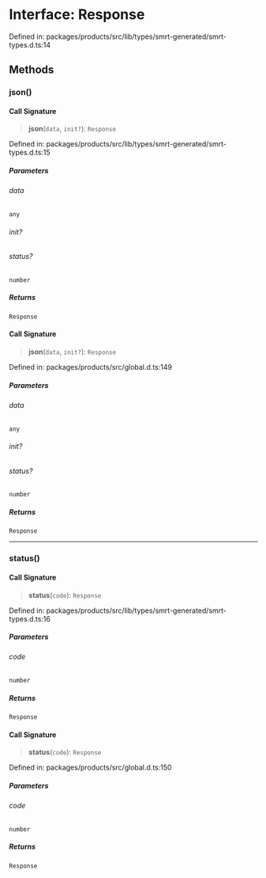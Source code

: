 # Interface: Response

Defined in: packages/products/src/lib/types/smrt-generated/smrt-types.d.ts:14

## Methods

### json()

#### Call Signature

> **json**(`data`, `init?`): `Response`

Defined in: packages/products/src/lib/types/smrt-generated/smrt-types.d.ts:15

##### Parameters

###### data

`any`

###### init?

###### status?

`number`

##### Returns

`Response`

#### Call Signature

> **json**(`data`, `init?`): `Response`

Defined in: packages/products/src/global.d.ts:149

##### Parameters

###### data

`any`

###### init?

###### status?

`number`

##### Returns

`Response`

***

### status()

#### Call Signature

> **status**(`code`): `Response`

Defined in: packages/products/src/lib/types/smrt-generated/smrt-types.d.ts:16

##### Parameters

###### code

`number`

##### Returns

`Response`

#### Call Signature

> **status**(`code`): `Response`

Defined in: packages/products/src/global.d.ts:150

##### Parameters

###### code

`number`

##### Returns

`Response`
